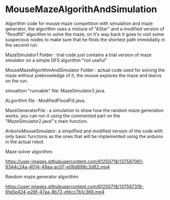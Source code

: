 # MouseMazeAlgorithAndSimulation
Algorithm code for mouse maze competition with simulation and maze generator, the algorithm uses a mixture of "AStar" and a modified version of "floodfill" algorithm to solve the maze, on it's way back it goes to visit some suspecious nodes to make sure that he finds the shortest path immediatly in the second run.

MazeSimulator1 Folder : trial code just contains a trial version of maze simulator on a simple DFS algorithm "not useful"

MouseMazeAlgorithmAndSimulator Folder : actual code used for solving the maze without preknowledge of it, the mouse explores the maze and learns on the run.

simualtion "runnable" file: MazeSimulator2.java.

ALgorithm file : ModifiedFloodFill.java.

MazeGeneratorFile : a simulation to show how the random maze generation works, you can run it using the commented part on the "MazeSimulator2.java"'s main function.

ArduinoMouseSimulator: a simplified and modified version of the code with only basic functions as the ones that will be implemented using the arduino in the actual robot.


Maze solver algorithm:


https://user-images.githubusercontent.com/61250718/137587061-9344c24a-4014-49aa-ac07-e06d698c3d82.mp4


Random maze generator algorithm:



https://user-images.githubusercontent.com/61250718/137587319-6fa5e424-e28f-47aa-8b72-efecc7b1c366.mp4

